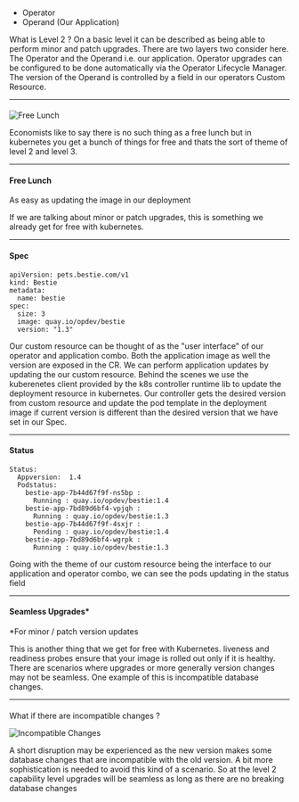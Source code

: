 ####
- Operator
- Operand (Our Application)

<aside class="notes">
  What is Level 2 ? On a basic level it can be described as being able to perform minor and patch upgrades. There are two layers two consider here. The Operator and the Operand i.e. our application. Operator upgrades can be configured to be done automatically via the Operator Lifecycle Manager. The version of the Operand is controlled by a field in our operators Custom Resource.
</aside>

---
####
![Free Lunch](images/freelunch.jpeg)

<aside class="notes">
  Economists like to say there is no such thing as a free lunch but in kubernetes you get a bunch of things for free and thats the sort of theme of level 2 and level 3.
</aside>

---
#### Free Lunch
As easy as updating the image in our deployment

<aside class="notes"> 
  If we are talking about minor or patch upgrades, this is something we already get for free with kubernetes.
</aside>

---
#### Spec
```
apiVersion: pets.bestie.com/v1
kind: Bestie
metadata:
  name: bestie
spec:
  size: 3
  image: quay.io/opdev/bestie
  version: "1.3"
```

<aside class="notes">
   Our custom resource can be thought of as the "user interface" of our operator and application combo. Both the application image as well the version are exposed in the CR. We can perform application updates by updating the our custom resource. Behind the scenes we use the kuberenetes client provided by the k8s controller runtime lib to update the deployment resource in kubernetes. Our controller gets the desired version from custom resource and update the pod template in the deployment image if current version is different than the desired version that we have set in our Spec.
</aside>

---
#### Status
```
Status:
  Appversion:  1.4
  Podstatus:
    bestie-app-7b44d67f9f-ns5bp : 
      Running : quay.io/opdev/bestie:1.4
    bestie-app-7bd89d6bf4-vpjqh : 
      Running : quay.io/opdev/bestie:1.3
    bestie-app-7b44d67f9f-4sxjr : 
      Pending : quay.io/opdev/bestie:1.4
    bestie-app-7bd89d6bf4-wgrpk : 
      Running : quay.io/opdev/bestie:1.3
```

<aside class="notes">
  Going with the theme of our custom resource being the interface to our application and operator combo, we can see the pods updating in the status field
</aside>

---
#### Seamless Upgrades*
*For minor / patch version updates

<aside class="notes">
  This is another thing that we get for free with Kubernetes. liveness and readiness probes ensure that your image is rolled out only if it is healthy.   There are scenarios where upgrades or more generally version changes may not be seamless. One example of this is incompatible database changes.

</aside>

---
#### 
What if there are incompatible changes ?

![Incompatible Changes](images/incompatible_upgrade.png)

<aside class="notes"> 
  A short disruption may be experienced as the new version makes some database changes that are incompatible with the old version. A bit more sophistication is needed to avoid this kind of a scenario. So at the level 2 capability level upgrades will be seamless as long as there are no breaking database changes
</aside>

